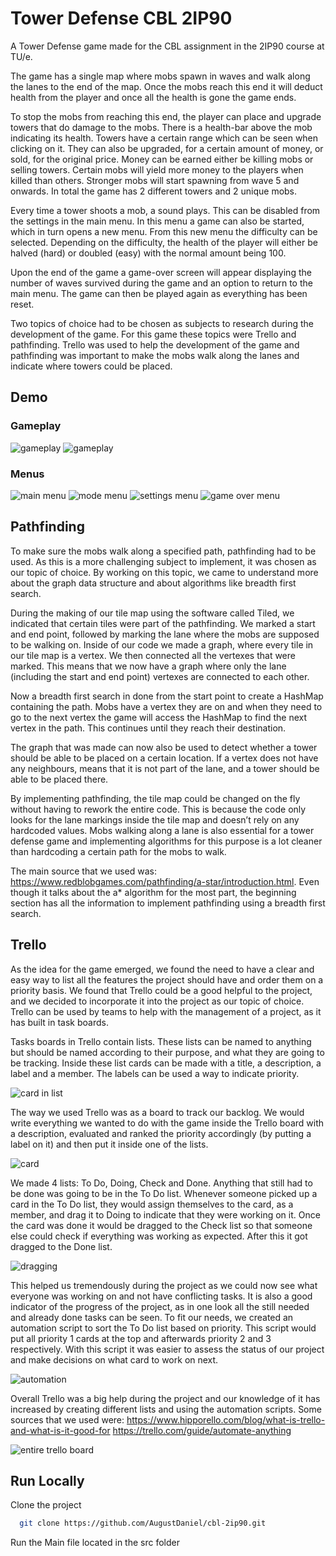 
# Tower Defense CBL 2IP90

A Tower Defense game made for the CBL assignment in the 2IP90 course at TU/e. 

The game has a single map where mobs spawn in waves and walk along the lanes to the end of the map. Once the mobs reach this end it will deduct health from the player and once all the health is gone the game ends. 

To stop the mobs from reaching this end, the player can place and upgrade towers that do damage to the mobs. There is a health-bar above the mob indicating its health. Towers have a certain range which can be seen when clicking on it. They can also be upgraded, for a certain amount of money, or sold, for the original price. Money can be earned either be killing mobs or selling towers. Certain mobs will yield more money to the players when killed than others. Stronger mobs will start spawning from wave 5 and onwards.  In total the game has 2 different towers and 2 unique mobs.

Every time a tower shoots a mob, a sound plays. This can be disabled from the settings in the main menu. In this menu a game can also be started, which in turn opens a new menu. From this new menu the difficulty can be selected.  Depending on the difficulty, the health of the player will either be halved (hard) or doubled (easy) with the normal amount being 100.

Upon the end of the game a game-over screen will appear displaying the number of waves survived during the game and an option to return to the main menu. The game can then be played again as everything has been reset. 

Two topics of choice had to be chosen as subjects to research during the development of the game. For this game these topics were Trello and pathfinding. Trello was used to help the development of the game and pathfinding was important to make the mobs walk along the lanes and indicate where towers could be placed.




## Demo

### Gameplay

![gameplay](.github/assets/game-1.PNG?raw=true)
![gameplay](.github/assets/game-2.PNG?raw=true)

### Menus

![main menu](.github/assets/main-menu.PNG?raw=true)
![mode menu](.github/assets/mode-menu.PNG?raw=true)
![settings menu](.github/assets/settings-menu.PNG?raw=true)
![game over menu](.github/assets/game-over.PNG?raw=true)






## Pathfinding

To make sure the mobs walk along a specified path, pathfinding had to be used. As this is a more challenging subject to implement, it was chosen as our topic of choice. By working on this topic, we came to understand more about the graph data structure and about algorithms like breadth first search. 

During the making of our tile map using the software called Tiled, we indicated that certain tiles were part of the pathfinding. We marked a start and end point, followed by marking the lane where the mobs are supposed to be walking on. Inside of our code we made a graph, where every tile in our tile map is a vertex. We then connected all the vertexes that were marked. This means that we now have a graph where only the lane (including the start and end point) vertexes are connected to each other. 

Now a breadth first search in done from the start point to create a HashMap containing the path. Mobs have a vertex they are on and when they need to go to the next vertex the game will access the HashMap to find the next vertex in the path. This continues until they reach their destination.

The graph that was made can now also be used to detect whether a tower should be able to be placed on a certain location. If a vertex does not have any neighbours, means that it is not part of the lane, and a tower should be able to be placed there.

By implementing pathfinding, the tile map could be changed on the fly without having to rework the entire code. This is because the code only looks for the lane markings inside the tile map and doesn’t rely on any hardcoded values. Mobs walking along a lane is also essential for a tower defense game and implementing algorithms for this purpose is a lot cleaner than hardcoding a certain path for the mobs to walk.

The main source that we used was: https://www.redblobgames.com/pathfinding/a-star/introduction.html. Even though it talks about the a* algorithm for the most part, the beginning section has all the information to implement pathfinding using a breadth first search.

## Trello

As the idea for the game emerged, we found the need to have a clear and easy way to list all the features the project should have and order them on a priority basis. We found that Trello could be a good helpful to the project, and we decided to incorporate it into the project as our topic of choice. Trello can be used by teams to help with the management of a project, as it has built in task boards.

Tasks boards in Trello contain lists. These lists can be named to anything but should be named according to their purpose, and what they are going to be tracking. Inside these list cards can be made with a title, a description, a label and a member. The labels can be used a way to indicate priority.

![card in list](.github/assets/list-image.PNG?raw=true)

The way we used Trello was as a board to track our backlog. 
We would write everything we wanted to do with the game inside the Trello board with a description, evaluated and ranked the priority accordingly (by putting a label on it) and then put it inside one of the lists.

![card](.github/assets/card-image.PNG?raw=true)

We made 4 lists: To Do, Doing, Check and Done. Anything that still had to be done was going to be in the To Do list. Whenever someone picked up a card in the To Do list, they would assign themselves to the card, as a member, and drag it to Doing to indicate that they were working on it. Once the card was done it would be dragged to the Check list so that someone else could check if everything was working as expected. After this it got dragged to the Done list. 

![dragging](.github/assets/dragging.gif?raw=true)

This helped us tremendously during the project as we could now see what everyone was working on and not have conflicting tasks. It is also a good indicator of the progress of the project, as in one look all the still needed and already done tasks can be seen. To fit our needs, we created an automation script to sort the To Do list based on priority. This script would put all priority 1 cards at the top and afterwards priority 2 and 3 respectively. With this script it was easier to assess the status of our project and make decisions on what card to work on next.

![automation](.github/assets/automation.gif?raw=true)


Overall Trello was a big help during the project and our knowledge of it has increased by creating different lists and using the automation scripts. Some sources that we used were: 
https://www.hipporello.com/blog/what-is-trello-and-what-is-it-good-for
https://trello.com/guide/automate-anything

![entire trello board](.github/assets/entire-board.gif?raw=true)

## Run Locally

Clone the project

```bash
  git clone https://github.com/AugustDaniel/cbl-2ip90.git
```

Run the Main file located in the src folder


